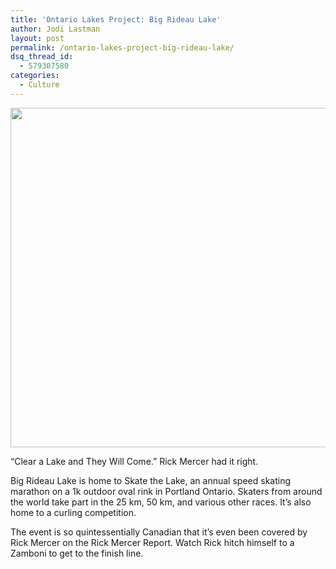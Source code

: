 ```yaml
---
title: 'Ontario Lakes Project: Big Rideau Lake'
author: Jodi Lastman
layout: post
permalink: /ontario-lakes-project-big-rideau-lake/
dsq_thread_id:
  - 579307580
categories:
  - Culture
---
```

<a href="http://hypenotic.com/ontario-lakes-project/8509/ontario-lakes-project-big-rideau-lake/attachment/big-rideau" rel="attachment wp-att-8551"><img class="aligncenter size-medium wp-image-8551" title="big-rideau" src="http://hypenotic.com/wordpress/wp-content/uploads/2012/02/big-rideau-580x543.jpg" alt="" width="580" height="543" /></a>

&#8220;Clear a Lake and They Will Come.&#8221; Rick Mercer had it right.

Big Rideau Lake is home to Skate the Lake, an annual speed skating marathon on a 1k outdoor oval rink in Portland Ontario. Skaters from around the world take part in the 25 km, 50 km, and various other races. It&#8217;s also home to a curling competition.

The event is so quintessentially Canadian that it&#8217;s even been covered by Rick Mercer on the Rick Mercer Report. Watch Rick hitch himself to a Zamboni to get to the finish line.